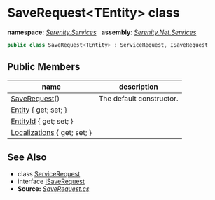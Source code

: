 # SaveRequest&lt;TEntity&gt; class
**namespace:** *[Serenity.Services](../README.md#serenity.services-namespace)*   **assembly**: *[Serenity.Net.Services](../README.md)*

```csharp
public class SaveRequest<TEntity> : ServiceRequest, ISaveRequest
```

## Public Members

| name | description |
| --- | --- |
| [SaveRequest](SaveRequest-1/SaveRequest.md)() | The default constructor. |
| [Entity](SaveRequest-1/Entity.md) { get; set; } |  |
| [EntityId](SaveRequest-1/EntityId.md) { get; set; } |  |
| [Localizations](SaveRequest-1/Localizations.md) { get; set; } |  |

## See Also

* class [ServiceRequest](ServiceRequest.md)
* interface [ISaveRequest](ISaveRequest.md)
* **Source:** *[SaveRequest.cs](https://github.com/serenity-is/Serenity/blob/master/src/Serenity.Net.Services/Models/SaveRequest.cs)*
